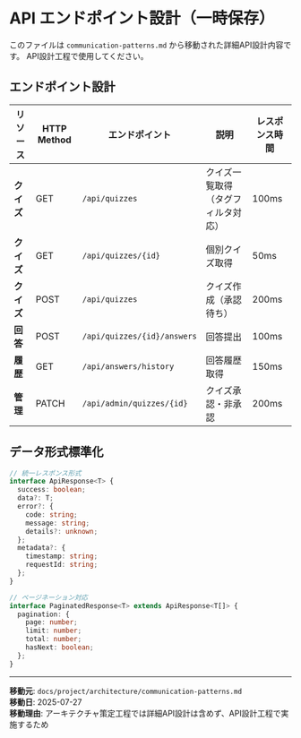 # API エンドポイント設計（一時保存）

このファイルは `communication-patterns.md` から移動された詳細API設計内容です。
API設計工程で使用してください。

## エンドポイント設計

| リソース | HTTP Method | エンドポイント | 説明 | レスポンス時間 |
|----------|-------------|----------------|------|---------------|
| **クイズ** | GET | `/api/quizzes` | クイズ一覧取得（タグフィルタ対応） | 100ms |
| **クイズ** | GET | `/api/quizzes/{id}` | 個別クイズ取得 | 50ms |
| **クイズ** | POST | `/api/quizzes` | クイズ作成（承認待ち） | 200ms |
| **回答** | POST | `/api/quizzes/{id}/answers` | 回答提出 | 100ms |
| **履歴** | GET | `/api/answers/history` | 回答履歴取得 | 150ms |
| **管理** | PATCH | `/api/admin/quizzes/{id}` | クイズ承認・非承認 | 200ms |

## データ形式標準化

```typescript
// 統一レスポンス形式
interface ApiResponse<T> {
  success: boolean;
  data?: T;
  error?: {
    code: string;
    message: string;
    details?: unknown;
  };
  metadata?: {
    timestamp: string;
    requestId: string;
  };
}

// ページネーション対応
interface PaginatedResponse<T> extends ApiResponse<T[]> {
  pagination: {
    page: number;
    limit: number;
    total: number;
    hasNext: boolean;
  };
}
```

---

**移動元**: `docs/project/architecture/communication-patterns.md`  
**移動日**: 2025-07-27  
**移動理由**: アーキテクチャ策定工程では詳細API設計は含めず、API設計工程で実施するため
